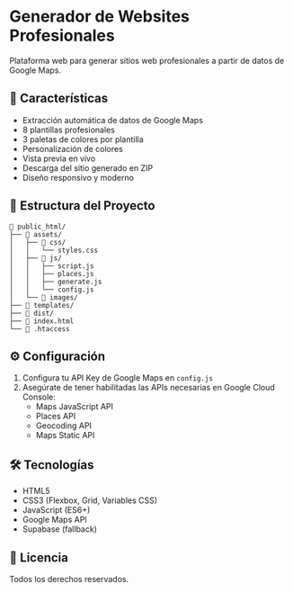 # Generador de Websites Profesionales

Plataforma web para generar sitios web profesionales a partir de datos de Google Maps.

## 🚀 Características

- Extracción automática de datos de Google Maps
- 8 plantillas profesionales
- 3 paletas de colores por plantilla
- Personalización de colores
- Vista previa en vivo
- Descarga del sitio generado en ZIP
- Diseño responsivo y moderno

## 📁 Estructura del Proyecto

```
📁 public_html/
├── 📁 assets/
│   ├── 📁 css/
│   │   └── styles.css
│   ├── 📁 js/
│   │   ├── script.js
│   │   ├── places.js
│   │   ├── generate.js
│   │   └── config.js
│   └── 📁 images/
├── 📁 templates/
├── 📁 dist/
├── 📄 index.html
└── 📄 .htaccess
```

## ⚙️ Configuración

1. Configura tu API Key de Google Maps en `config.js`
2. Asegúrate de tener habilitadas las APIs necesarias en Google Cloud Console:
   - Maps JavaScript API
   - Places API
   - Geocoding API
   - Maps Static API

## 🛠️ Tecnologías

- HTML5
- CSS3 (Flexbox, Grid, Variables CSS)
- JavaScript (ES6+)
- Google Maps API
- Supabase (fallback)

## 📝 Licencia

Todos los derechos reservados. 